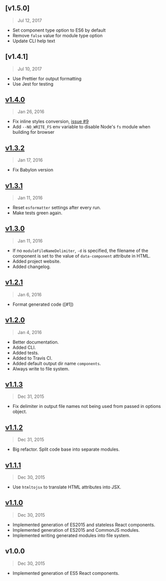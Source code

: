 ## [v1.5.0]
> Jul 12, 2017

- Set component type option to ES6 by default
- Remove `false` value for module type option
- Update CLI help text

## [v1.4.1]
> Jul 10, 2017

- Use Prettier for output formatting
- Use Jest for testing

## [v1.4.0]
> Jan 26, 2016

- Fix inline styles conversion, [issue #9](https://github.com/roman01la/html-to-react-components/issues/9)
- Add `--NO_WRITE_FS` env variable to disable Node's `fs` module when building for browser

[v1.4.0]: https://github.com/roman01la/html-to-react-components/compare/v1.3.2...v1.4.0

## [v1.3.2]
> Jan 17, 2016

- Fix Babylon version

[v1.3.2]: https://github.com/roman01la/html-to-react-components/compare/v1.3.1...v1.3.2

## [v1.3.1]
> Jan 11, 2016

- Reset `esformatter` settings after every run.
- Make tests green again.

[v1.3.1]: https://github.com/roman01la/html-to-react-components/compare/v1.3.0...v1.3.1

## [v1.3.0]
> Jan 11, 2016

- If no `moduleFileNameDelimiter`, `-d` is specified, the filename of the component is set to the value of `data-component` attribute in HTML.
- Added project website.
- Added changelog.

[v1.3.0]: https://github.com/roman01la/html-to-react-components/compare/v1.2.1...v1.3.0

## [v1.2.1]
> Jan 6, 2016

- Format generated code ([#1])

[v1.2.1]: https://github.com/roman01la/html-to-react-components/compare/v1.2.0...v1.2.1

## [v1.2.0]
> Jan 4, 2016

- Better documentation.
- Added CLI.
- Added tests.
- Added to Travis CI.
- Added default output dir name `components`.
- Always write to file system.

[v1.2.0]: https://github.com/roman01la/html-to-react-components/compare/v1.1.3...v1.2.0

## [v1.1.3]
> Dec 31, 2015

- Fix delimiter in output file names not being used from passed in options object.

[v1.1.3]: https://github.com/roman01la/html-to-react-components/compare/v1.1.2...v1.1.3

## [v1.1.2]
> Dec 31, 2015

- Big refactor. Split code base into separate modules.

[v1.1.2]: https://github.com/roman01la/html-to-react-components/compare/v1.1.1...v1.1.2

## [v1.1.1]
> Dec 30, 2015

- Use `htmltojsx` to translate HTML attributes into JSX.

[v1.1.1]: https://github.com/roman01la/html-to-react-components/compare/v1.1.0...v1.1.1

## [v1.1.0]
> Dec 30, 2015

- Implemented generation of ES2015 and stateless React components.
- Implemented generation of ES2015 and CommonJS modules.
- Implemented writing generated modules into file system.

[v1.1.0]: https://github.com/roman01la/html-to-react-components/compare/1.0.0...v1.1.0

## v1.0.0
> Dec 30, 2015

- Implemented generation of ES5 React components.
